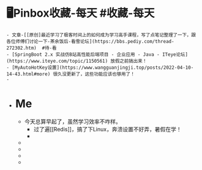 # 🖥Pinbox收藏-每天 #收藏-每天
	- 文章-[[原创]最近学习了极客时间上的如何成为学习高手课程，写了点笔记整理了一下，跟各位师傅们讨论一下-茶余饭后-看雪论坛](https://bbs.pediy.com/thread-272302.htm)  #待-看
	- [SpringBoot 2.x 实战仿B站高性能后端项目 - 企业应用 - Java - ITeye论坛](https://www.iteye.com/topic/1150561) 放假之前搞出来！
	- [MyAutoHotKey设置](https://www.wangguanjingji.top/posts/2022-04-10-14-43.html#more) 很久没更新了，这些功能应该也够用了！
	-
- # Me
	- 今天总算早起了，虽然学习效率不咋样。
		- 过了遍[[Redis]]，搞了下Linux，奔溃设置不好弄，暑假在学！
		-
	-
	-
	-
	-